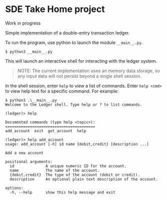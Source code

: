 # SDE Take Home project

Work in progress

Simple implementation of a double-entry transaction ledger.

To run the program, use python to launch the module `__main__.py`.

```shell
$ python3 __main__.py
```

This will launch an interactive shell for interacting with the ledger system.

> NOTE: The current implementation uses an memory data storage, so any input data will not persist beyond a single shell session.

In the shell session, enter `help` to view a list of commands. Enter `help <cmd>` to view help text for a specific command. For example:

```
$ python3 .\__main__.py
Welcome to the Ledger shell. Type help or ? to list commands.

(ledger)> help

Documented commands (type help <topic>):
========================================
add_account  exit  get_account  help

(ledger)> help add_account
usage: add_account [-h] id name {debit,credit} [description ...]

Add a new account

positional arguments:
  id              A unique numeric ID for the account.
  name            The name of the account.
  {debit,credit}  The type of the account (debit or credit).
  description     An optional plain text description of the account.

options:
  -h, --help      show this help message and exit
```
